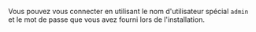 Vous pouvez vous connecter en utilisant le nom d'utilisateur spécial `admin` et le mot de passe que vous avez fourni lors de l'installation.
